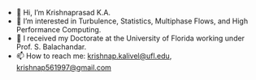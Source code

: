 - 👋 Hi, I’m Krishnaprasad K.A.
- 👀 I’m interested in Turbulence, Statistics, Multiphase Flows, and High Performance Computing.
- 🌱 I received my Doctorate at the University of Florida working under Prof. S. Balachandar.
- 📫 How to reach me: krishnap.kalivel@ufl.edu, krishnap561997@gmail.com

<!---
krishnap561997/krishnap561997 is a ✨ special ✨ repository because its `README.md` (this file) appears on your GitHub profile.
You can click the Preview link to take a look at your changes.
--->
